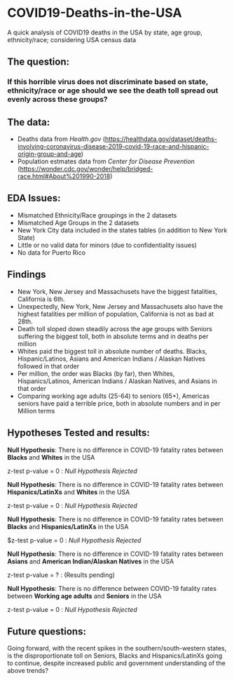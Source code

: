 # COVID19-Deaths-in-the-USA
A quick analysis of COVID19 deaths in the USA by state, age group, ethnicity/race; considering USA census data 


## The question: 
  ### If this horrible virus does not discriminate based on state, ethnicity/race or age should we see the death toll spread out evenly across these groups?

## The data: 
  - Deaths data from *Health.gov* (https://healthdata.gov/dataset/deaths-involving-coronavirus-disease-2019-covid-19-race-and-hispanic-origin-group-and-age) 
  - Population estmates data from *Center for Disease Prevention* (https://wonder.cdc.gov/wonder/help/bridged-race.html#About%201990-2018)
  
## EDA Issues:
  - Mismatched Ethnicity/Race groupings in the 2 datasets
  - Mismatched Age Groups in the 2 datasets
  - New York City data included in the states tables (in addition to New York State)
  - Little or no valid data for minors (due to confidentiality issues)
  - No data for Puerto Rico
  
## Findings
  - New York, New Jersey and Massachusets have the biggest fatalities, California is 6th.
  - Unexpectedly, New York, New Jersey and Massachusets also have the highest fatalities per million of population, California is not as bad at 28th.
  - Death toll sloped down steadily across the age groups with Seniors suffering the biggest toll, both in absolute terms and in deaths per million
  - Whites paid the biggest toll in absolute number of deaths. Blacks, Hispanic/Latinos, Asians and American Indians / Alaskan Natives followed in that order
  - Per million, the order was Blacks (by far), then Whites, Hispanics/Latinos, American Indians / Alaskan Natives, and Asians in that order
  - Comparing working age adults (25-64) to seniors (65+), Americas seniors have paid a terrible price, both in absolute numbers and in per Million terms

## Hypotheses Tested and results: 

**Null Hypothesis**: There is no difference in COVID-19 fatality rates between **Blacks** and **Whites** in the USA

z-test p-value = 0 : *Null Hypothesis Rejected*

**Null Hypothesis**: There is no difference in COVID-19 fatality rates between **Hispanics/LatinXs** and **Whites** in the USA

z-test p-value = 0 : *Null Hypothesis Rejected*

**Null Hypothesis**: There is no difference in COVID-19 fatality rates between **Blacks** and **Hispanics/LatinXs** in the USA

$z-test p-value = 0 : *Null Hypothesis Rejected*

**Null Hypothesis**: There is no difference in COVID-19 fatality rates between **Asians** and **American Indian/Alaskan Natives** in the USA

z-test p-value = ? : (Results pending)

**Null Hypothesis**: There is no difference between COVID-19 fatality rates between **Working age adults** and **Seniors** in the USA

z-test p-value = 0 : *Null Hypothesis Rejected*

## Future questions: 
Going forward, with the recent spikes in the southern/south-western states, is the disproportionate toll on Seniors, Blacks and Hispanics/LatinXs going to continue, despite increased public and government understanding of the above trends?
